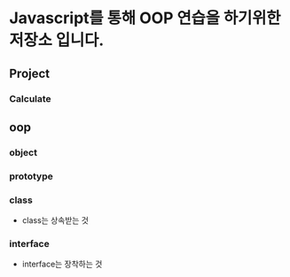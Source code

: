 # Javascript를 통해 OOP 연습을 하기위한 저장소 입니다.

## Project

### Calculate

## oop

### object
### prototype
### class
- class는 상속받는 것
### interface
- interface는 장착하는 것


